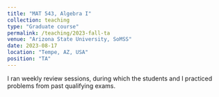 ```yaml
---
title: "MAT 543, Algebra I"
collection: teaching
type: "Graduate course"
permalink: /teaching/2023-fall-ta
venue: "Arizona State University, SoMSS"
date: 2023-08-17
location: "Tempe, AZ, USA"
position: "TA"
---
```


I ran weekly review sessions, during which the students and I practiced problems from past qualifying exams.


